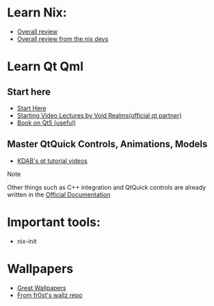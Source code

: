 # Learn Nix:

- [Overall review](https://zero-to-nix.com/)
- [Overall review from the nix devs](https://nix.dev/)

# Learn Qt Qml

## Start here
- [Start Here](https://doc.qt.io/qt-6/qml-tutorial.html)
- [Starting Video Lectures by Void Realms(official qt partner)](https://youtube.com/playlist?list=PLUbFnGajtZlXbrbdlraCe3LMC_YH5abao&si=ba0mNC4XUMAYZ4Ez)
- [Book on Qt5 (useful)](https://qmlbook.github.io/)

## Master QtQuick Controls, Animations, Models
- [KDAB's qt tutorial videos](https://youtube.com/playlist?list=PL6CJYn40gN6hdNC1IGQZfVI707dh9DPRc&si=5dRzsFruvnV3P-zj)

>[!NOTE] 
>Other things such as C++ integration and QtQuick controls are already
written in the [Official Documentation](https://doc.qt.io/)


# Important tools:

- nix-init

# Wallpapers
- [Great Wallpapers](https://github.com/the-argus/wallpapers)
- [From fr0st's wallz repo]()

